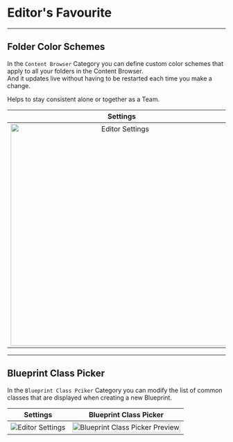 # Editor's Favourite

<hr>  

## Folder Color Schemes  
In the ``Content Browser`` Category you can define custom color schemes that apply to all your folders in the Content Browser.  
And it updates live without having to be restarted each time you make a change.

Helps to stay consistent alone or together as a Team.

Settings             |  Content Browser
:-------------------------:|:-------------------------:
<img src="https://github.com/user-attachments/assets/05996c8e-cf65-461b-85b5-5ef39dbe734d" width="512px" alt="Editor Settings"/> | <img src="https://github.com/user-attachments/assets/74819f4e-4f3b-4ee8-a9b1-ab557f75a518" width="512px" alt="Content Browser Preview"/>



<hr>  

## Blueprint Class Picker  
In the ``Blueprint Class Pciker`` Category you can modify the list of common classes that are displayed when creating a new Blueprint.

Settings             |  Blueprint Class Picker
:-------------------------:|:-------------------------:
<img src="https://github.com/user-attachments/assets/47bd8ef8-3cd4-4543-8291-fee5bcfad481" with="100%" alt="Editor Settings"> | <img src="https://github.com/user-attachments/assets/7815a88f-2f07-4e63-872c-6abc26f09c94" width="100%" alt="Blueprint Class Picker Preview"/>
